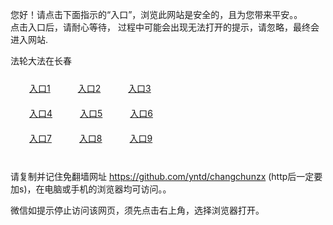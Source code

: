 您好！请点击下面指示的“入口”，浏览此网站是安全的，且为您带来平安。。 <br/>
点击入口后，请耐心等待， 过程中可能会出现无法打开的提示，请忽略，最终会进入网站. </br>

法轮大法在长春<br/>
<div style="padding:10px"><a style="margin:20px" target="_blank" href="https://d7uakvdne2rxn.cloudfront.net/2Qpsp?xkvcy" id="ccLink1" rel="nofollow">入口1</a> <a target="_blank" style="margin:20px" href="https://d2k92rdxn0jplk.cloudfront.net/2Qpsp?vzokul" id="ccLink2" rel="nofollow">入口2</a> <a style="margin:20px" target="_blank" href="https://d1mji2t1kz9nzd.cloudfront.net/2Qpsp?qcjfsxdm" id="ccLink3" rel="nofollow">入口3</a></div>

<div style="padding:10px" ><a style="margin:20px" target="_blank" href="https://d7uakvdne2rxn.cloudfront.net/2Qpsp?xkvcy" id="ccLink4" rel="nofollow">入口4</a> <a style="margin:20px" href="https://d2k92rdxn0jplk.cloudfront.net/2Qpsp?vzokul" target="_blank" id="ccLink5" rel="nofollow">入口5</a> <a style="margin:20px" href="https://d1mji2t1kz9nzd.cloudfront.net/2Qpsp?qcjfsxdm" target="_blank" id="ccLink6" rel="nofollow">入口6</a></div>

<div style="padding:10px"><a style="margin:20px" target="_blank" href="https://d7uakvdne2rxn.cloudfront.net/2Qpsp?xkvcy" id="ccLink7" rel="nofollow">入口7</a> <a style="margin:20px" href="https://d2k92rdxn0jplk.cloudfront.net/2Qpsp?vzokul" target="_blank" id="ccLink8" rel="nofollow">入口8</a> <a style="margin:20px" target="_blank" href="https://d1mji2t1kz9nzd.cloudfront.net/2Qpsp?qcjfsxdm" id="ccLink9" rel="nofollow">入口9</a></div>

<br/>



请复制并记住免翻墙网址 https://github.com/yntd/changchunzx (http后一定要加s)，在电脑或手机的浏览器均可访问。。<br/>

微信如提示停止访问该网页，须先点击右上角，选择浏览器打开。
